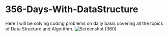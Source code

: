 # 356-Days-With-DataStructure
Here I will be solving coding problems on daily basis covering all the topics of Data Structure and Algorithm.
![Screenshot (360)](https://user-images.githubusercontent.com/62588796/114217659-1318ec80-9986-11eb-9bf4-fc8f331ac7e8.png)
